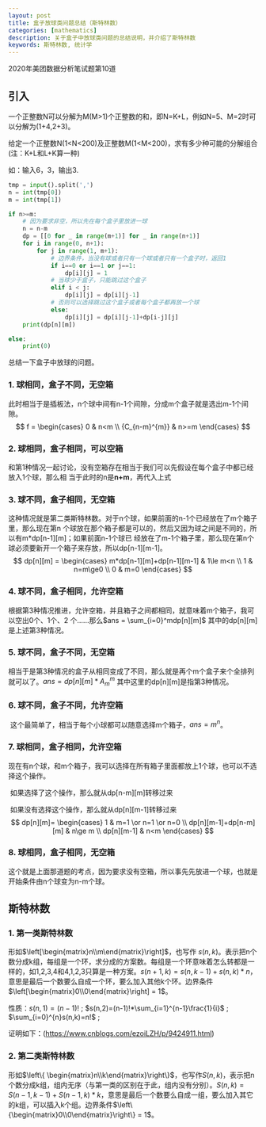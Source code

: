 ```yaml
---
layout: post
title: 盒子放球类问题总结（斯特林数）
categories: [mathematics]
description: 关于盒子中放球类问题的总结说明，并介绍了斯特林数
keywords: 斯特林数, 统计学
---
```


2020年美团数据分析笔试题第10道

## 引入

一个正整数N可以分解为M(M>1)个正整数的和，即N=K+L，例如N=5、M=2时可以分解为(1+4,2+3)。

给定一个正整数N(1<N<200)及正整数M(1<M<200)，求有多少种可能的分解组合(注：K+L和L+K算一种)

如：输入6，3，输出3.

```python
tmp = input().split(',')
n = int(tmp[0])
m = int(tmp[1])

if n>=m:
    # 因为要求非空，所以先在每个盒子里放进一球
    n = n-m
    dp = [[0 for _ in range(m+1)] for _ in range(n+1)]
    for i in range(0, n+1):
        for j in range(1, m+1):
            # 边界条件，当没有球或者只有一个球或者只有一个盒子时，返回1
            if i==0 or i==1 or j==1:
                dp[i][j] = 1
            # 当球少于盒子，只能跳过这个盒子
            elif i < j:
                dp[i][j] = dp[i][j-1]
            # 否则可以选择跳过这个盒子或者每个盒子都再放一个球
            else:
                dp[i][j] = dp[i][j-1]+dp[i-j][j]
    print(dp[n][m])

else:
    print(0)
```

总结一下盒子中放球的问题。

### 1. 球相同，盒子不同，无空箱

​			此时相当于是插板法，n个球中间有n-1个间隙，分成m个盒子就是选出m-1个间隙。
$$
f = \begin{cases}
0 & n<m \\
{C_{n-m}^{m}} & n>=m
\end{cases}
$$

### 2. 球相同，盒子相同，可以空箱

​			和第1种情况一起讨论，没有空箱存在相当于我们可以先假设在每个盒子中都已经放入1个球，那么相		当于此时的n是**n+m**，再代入上式

### 3. 球不同，盒子相同，无空箱

​			这种情况就是第二类斯特林数。对于n个球，如果前面的n-1个已经放在了m个箱子里，那么现在第n	个球放在那个箱子都是可以的，然后又因为球之间是不同的，所以有m*dp\[n-1\]\[m\]；如果前面n-1个球已	经放在了m-1个箱子里，那么现在第n个球必须要新开一个箱子来存放，所以dp\[n-1]\[m-1]。
$$
dp[n][m] = \begin{cases}
m*dp[n-1][m]+dp[n-1][m-1] & 1\le m<n \\
1 & n=m\ge0 \\
0 & m=0
\end{cases}
$$

### 4. 球不同，盒子相同，允许空箱

​			根据第3种情况推进，允许空箱，并且箱子之间都相同，就意味着m个箱子，我可以空出0个、1个、2	个......那么$ans = \sum_{i=0}^mdp[n][m]$ 其中的dp\[n]\[m]是上述第3种情况。

### 5. 球不同，盒子不同，无空箱

​			相当于是第3种情况的盒子从相同变成了不同，那么就是再个m个盒子来个全排列就可以了。$ans=dp[n][m]*A_{m}^m$ 其中这里的dp\[n]\[m]是指第3种情况。

### 6. 球不同，盒子不同，允许空箱

​			这个最简单了，相当于每个小球都可以随意选择m个箱子，$ans=m^n$。

### 7. 球相同，盒子相同，允许空箱

​		现在有n个球，和m个箱子，我可以选择在所有箱子里面都放上1个球，也可以不选择这个操作。

​		如果选择了这个操作，那么就从dp\[n-m][m]转移过来

​		如果没有选择这个操作，那么就从dp\[n][m-1]转移过来
$$
dp[n][m]= \begin{cases}
1 & m=1 \or n=1 \or n=0 \\
dp[n][m-1]+dp[n-m][m] & n\ge m \\
dp[n][m-1] & n<m
\end{cases}
$$

### 8. 球相同，盒子相同，无空箱

​		这个就是上面那道题的考点，因为要求没有空箱，所以事先先放进一个球，也就是开始条件由n个球变为n-m个球。



## 斯特林数

### 1. 第一类斯特林数

形如$\left[\begin{matrix}n\\m\end{matrix}\right]$，也写作 $s(n,k)$。表示把n个数分成k组，每组是一个环，求分成的方案数。每组是一个环意味着怎么转都是一样的，如1,2,3,4和4,1,2,3只算是一种方案。$s(n+1,k)=s(n,k-1)+s(n,k)*n$，意思是最后一个数要么自成一个环，要么加入其他k个环。边界条件$\left[\begin{matrix}0\\0\end{matrix}\right] = 1$。

性质：$s(n,1)=(n-1)!$  ;      $s(n,2)=(n-1)!*\sum_{i=1}^{n-1}\frac{1}{i}$ ;       $\sum_{i=0}^{n}s(n,k)=n!$ ;

证明如下：(https://www.cnblogs.com/ezoiLZH/p/9424911.html)

### 2. 第二类斯特林数

形如$\left\{ \begin{matrix}n\\k\end{matrix}\right\}$，也写作$S(n,k)$，表示把n个数分成k组，组内无序（与第一类的区别在于此，组内没有分别）。$S(n,k)=S(n-1,k-1)+S(n-1,k)*k$，意思是最后一个数要么自成一组，要么加入其它的k组，可以插入k个组。边界条件$\left\{\begin{matrix}0\\0\end{matrix}\right\} = 1$。